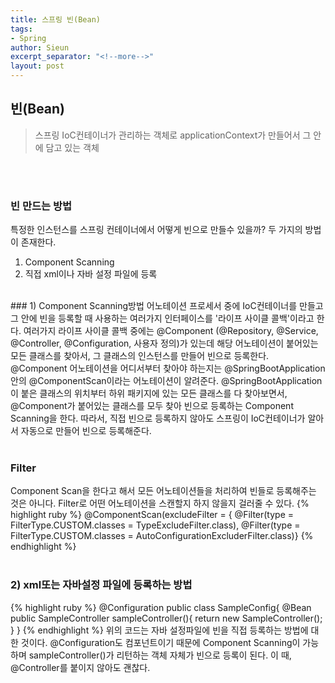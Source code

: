 ```yaml
---
title: 스프링 빈(Bean)
tags:
- Spring
author: Sieun
excerpt_separator: "<!--more-->"
layout: post
---
```


## 빈(Bean) 
> 스프링 IoC컨테이너가 관리하는 객체로 applicationContext가 만들어서 그 안에 담고 있는 객체


<br><br>
### 빈 만드는 방법
특정한 인스턴스를 스프링 컨테이너에서 어떻게 빈으로 만들수 있을까? 두 가지의 방법이 존재한다.<br>
1) Component Scanning<br>
2) 직접 xml이나 자바 설정 파일에 등록<br>
<br>
### 1) Component Scanning방법
어노테이션 프로세서 중에 IoC컨테이너를 만들고 그 안에 빈을 등록할 때 사용하는 여러가지 인터페이스를 '라이프 사이클 콜백'이라고 한다. 여러가지 라이프 사이클 콜백 중에는 @Component (@Repository, @Service, @Controller, @Configuration, 사용자 정의)가 있는데 해당 어노테이션이 붙어있는 모든 클래스를 찾아서, 그 클래스의 인스턴스를 만들어 빈으로 등록한다.<br>
@Component 어노테이션을 어디서부터 찾아야 하는지는 @SpringBootApplication안의 @ComponentScan이라는 어노테이션이 알려준다. @SpringBootApplication이 붙은 클래스의 위치부터 하위 패키지에 있는 모든 클래스를 다 찾아보면서, @Component가 붙어있는 클래스를 모두 찾아 빈으로 등록하는 Component Scanning을 한다.
따라서, 직접 빈으로 등록하지 않아도 스프링이 IoC컨테이너가 알아서 자동으로 만들어 빈으로 등록해준다.
<br><br>

### Filter
Component Scan을 한다고 해서 모든 어노테이션들을 처리하여 빈들로 등록해주는 것은 아니다. Filter로 어떤 어노테이션을 스캔할지 하지 않을지 걸러줄 수 있다. 
{% highlight ruby %}
@ComponentScan(excludeFilter = { @Filter(type = FilterType.CUSTOM.classes = TypeExcludeFilter.class), @Filter(type = FilterType.CUSTOM.classes = AutoConfigurationExcluderFilter.class)}
{% endhighlight %}
<br><br>

### 2) xml또는 자바설정 파일에 등록하는 방법
{% highlight ruby %}
@Configuration
public class SampleConfig{
	@Bean
	public SampleController sampleController(){
		return new SampleController();
	}
}
{% endhighlight %}
위의 코드는 자바 설정파일에 빈을 직접 등록하는 방법에 대한 것이다. @Configuration도 컴포넌트이기 때문에 Component Scanning이 가능하며 sampleController()가 리턴하는 객체 자체가 빈으로 등록이 된다. 이 때, @Controller를 붙이지 않아도 괜찮다.
